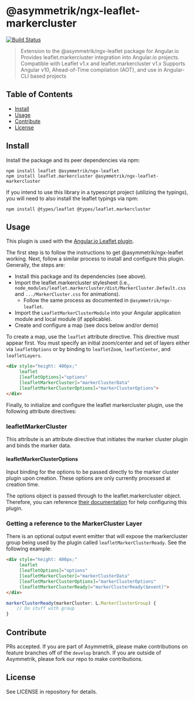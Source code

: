 # @asymmetrik/ngx-leaflet-markercluster

[![Build Status][travis-image]][travis-url]

[travis-url]: https://travis-ci.org/Asymmetrik/ngx-leaflet-markercluster/
[travis-image]: https://travis-ci.org/Asymmetrik/ngx-leaflet-markercluster.svg

> Extension to the @asymmetrik/ngx-leaflet package for Angular.io
> Provides leaflet.markercluster integration into Angular.io projects. Compatible with Leaflet v1.x and leaflet.markercluster v1.x
> Supports Angular v10, Ahead-of-Time compilation (AOT), and use in Angular-CLI based projects


## Table of Contents
- [Install](#install)
- [Usage](#usage)
- [Contribute](#contribute)
- [License](#license)


## Install
Install the package and its peer dependencies via npm:
```
npm install leaflet @asymmetrik/ngx-leaflet
npm install leaflet.markercluster @asymmetrik/ngx-leaflet-markercluster
```

If you intend to use this library in a typescript project (utilizing the typings), you will need to also install the leaflet typings via npm:
```
npm install @types/leaflet @types/leaflet.markercluster
```

## Usage
This plugin is used with the [Angular.io Leaflet plugin](https://github.com/Asymmetrik/ngx-leaflet).

The first step is to follow the instructions to get @asymmetrik/ngx-leaflet working.
Next, follow a similar process to install and configure this plugin.
Generally, the steps are:

- Install this package and its dependencies (see above).
- Import the leaflet.markercluster stylesheet (i.e., `node_modules/leaflet.markercluster/dist/MarkerCluster.Default.css` and `.../MarkerCluster.css` for animations).  
   - Follow the same process as documented in `@asymmetrik/ngx-leaflet`.
- Import the `LeafletMarkerClusterModule` into your Angular application module and local module (if applicable).
- Create and configure a map (see docs below and/or demo) 

To create a map, use the ```leaflet``` attribute directive. This directive must appear first.
You must specify an initial zoom/center and set of layers either via ```leafletOptions``` or by binding to ```leafletZoom```, ```leafletCenter```, and ```leafletLayers```.

```html
<div style="height: 400px;"
     leaflet
     [leafletOptions]="options"
     [leafletMarkerCluster]="markerClusterData"
     [leafletMarkerClusterOptions]="markerClusterOptions">
</div>
```

Finally, to initialize and configure the leaflet markercluster plugin, use the following attribute directives:

### leafletMarkerCluster
This attribute is an attribute directive that initiates the marker cluster plugin and binds the marker data. 

#### leafletMarkerClusterOptions
Input binding for the options to be passed directly to the marker cluster plugin upon creation.
These options are only currently processed at creation time.

The options object is passed through to the leaflet.markercluster object.
Therefore, you can reference [their documentation](https://github.com/Leaflet/Leaflet.markercluster) for help configuring this plugin. 


### Getting a reference to the MarkerCluster Layer
There is an optional output event emitter that will expose the markercluster group being used by the plugin called ```leafletMarkerClusterReady```.
See the following example:

```html
<div style="height: 400px;"
     leaflet
     [leafletOptions]="options"
     [leafletMarkerCluster]="markerClusterData"
     [leafletMarkerClusterOptions]="markerClusterOptions"
     (leafletMarkerClusterReady)="markerClusterReady($event)">
</div>
```

```js
markerClusterReady(markerCluster: L.MarkerClusterGroup) {
	// Do stuff with group
}
```


## Contribute
PRs accepted. If you are part of Asymmetrik, please make contributions on feature branches off of the ```develop``` branch. If you are outside of Asymmetrik, please fork our repo to make contributions.


## License
See LICENSE in repository for details.
